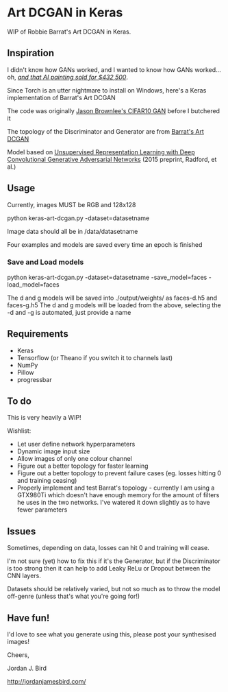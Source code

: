 # Art DCGAN in Keras
WIP of Robbie Barrat's Art DCGAN in Keras.

## Inspiration
I didn't know how GANs worked, and I wanted to know how GANs worked... oh, [*and that AI painting sold for $432,500*](https://www.christies.com/features/A-collaboration-between-two-artists-one-human-one-a-machine-9332-1.aspx).

Since Torch is an utter nightmare to install on Windows, here's a Keras implementation of Barrat's Art DCGAN

The code was originally [Jason Brownlee's CIFAR10 GAN](https://machinelearningmastery.com/how-to-develop-a-generative-adversarial-network-for-a-cifar-10-small-object-photographs-from-scratch/) before I butchered it

The topology of the Discriminator and Generator are from [Barrat's Art DCGAN](https://github.com/robbiebarrat/art-DCGAN)

Model based on [Unsupervised Representation Learning with Deep Convolutional Generative Adversarial Networks](https://arxiv.org/abs/1511.06434) (2015 preprint, Radford, et al.)

## Usage
Currently, images MUST be RGB and 128x128

python keras-art-dcgan.py -dataset=datasetname

Image data should all be in /data/datasetname

Four examples and models are saved every time an epoch is finished

### Save and Load models
python keras-art-dcgan.py -dataset=datasetname -save_model=faces -load_model=faces

The d and g models will be saved into ./output/weights/ as faces-d.h5 and faces-g.h5
The d and g models will be loaded from the above, selecting the -d and -g is automated, just provide a name

## Requirements
- Keras
- Tensorflow (or Theano if you switch it to channels last)
- NumPy
- Pillow
- progressbar


## To do
This is very heavily a WIP!

Wishlist:
- Let user define network hyperparameters
- Dynamic image input size
- Allow images of only one colour channel
- Figure out a better topology for faster learning
- Figure out a better topology to prevent failure cases (eg. losses hitting 0 and training ceasing)
- Properly implement and test Barrat's topology - currently I am using a GTX980Ti which doesn't have enough memory for the amount of filters he uses in the two networks. I've watered it down slightly as to have fewer parameters

## Issues
Sometimes, depending on data, losses can hit 0 and training will cease. 

I'm not sure (yet) how to fix this if it's the Generator, but if the Discriminator is too strong then it can help to add Leaky ReLu or Dropout between the CNN layers.

Datasets should be relatively varied, but not so much as to throw the model off-genre (unless that's what you're going for!)

## Have fun!
I'd love to see what you generate using this, please post your synthesised images!

Cheers,

Jordan J. Bird

http://jordanjamesbird.com/
